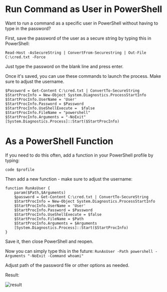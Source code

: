 # Run Command as User in PowerShell

Want to run a command as a specific user in PowerShell without having to type in the password?

First, save the password of the user as a secure string by typing this in PowerShell:

    Read-Host -AsSecureString | ConvertFrom-Securestring | Out-File C:\cred.txt -Force

Just type the password on the blank line and press enter.

Once it's saved, you can use these commands to launch the process. Make sure to adjust the username.

    $Password = Get-Content C:\cred.txt | ConvertTo-SecureString
    $StartProcInfo = New-Object System.Diagnostics.ProcessStartInfo
    $StartProcInfo.UserName = 'User'
    $StartProcInfo.Password = $Password
    $StartProcInfo.UseShellExecute =  $false
    $StartProcInfo.FileName = "powershell"
    $StartProcInfo.Arguments = "-NoExit"
    [System.Diagnostics.Process]::Start($StartProcInfo)

# As a PowerShell Function
If you need to do this often, add a function in your PowerShell profile by typing:

`code $profile`

Then add a new function - make sure to adjust the username:

```
function RunAsUser {
	param($Path,$Arguments)
	$password = Get-Content C:\cred.txt | ConvertTo-SecureString
	$StartProcInfo = New-Object System.Diagnostics.ProcessStartInfo
	$StartProcInfo.UserName = 'User'
	$StartProcInfo.Password = $Password
	$StartProcInfo.UseShellExecute = $false
	$StartProcInfo.FileName = $Path
	$StartProcInfo.Arguments = $Arguments
	[System.Diagnostics.Process]::Start($StartProcInfo)
}
```

Save it, then close PowerShell and reopen.

Now you can simply type this in the future:
`RunAsUser -Path powershell -Arguments "-NoExit -Command whoami"`

Adjust path of the password file or other options as needed.

Result:

![result](https://i.imgur.com/9cAOlxS.png)
